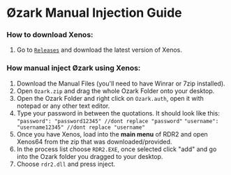 # Øzark Manual Injection Guide

### How to download Xenos:
1. Go to [`Releases`](https://github.com/DarthTon/Xenos) and download the latest version of Xenos.

### How manual inject Øzark using Xenos:
1. Download the Manual Files (you'll need to have Winrar or 7zip installed).
2. Open `Ozark.zip` and drag the whole Ozark Folder onto your desktop. 
3. Open the Ozark Folder and right click on `Ozark.auth`, open it with notepad or any other text editor. 
4. Type your password in between the quotations. It should look like this:
```"password": "password12345" //dont replace "password"```
```"username": "username12345" //dont replace "username"```
5. Once you have Xenos, load into the **main menu** of RDR2 and open Xenos64 from the zip that was downloaded/provided.
6. In the process list choose `RDR2.EXE`, once selected click "add" and go into the Ozark folder you dragged to your desktop.
7. Choose `rdr2.dll` and press inject.